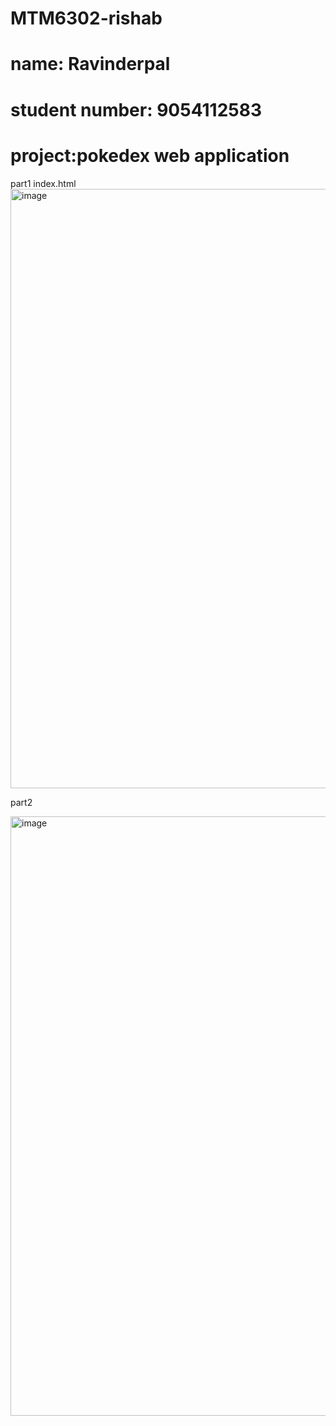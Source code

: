# MTM6302-rishab
# name: Ravinderpal
# student number: 9054112583
# project:pokedex web application
part1
index.html
<img width="959" alt="image" src="https://github.com/rishv97790/MTM6302-rishab/assets/138967300/77810f02-8893-4acf-acca-15a7df35affb">

part2

<img width="959" alt="image" src="https://github.com/rishv97790/MTM6302-rishab/assets/138967300/8dce81cf-3a85-4918-a006-70a6248076f6">

